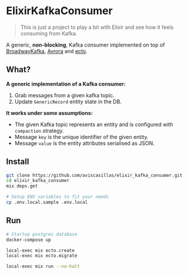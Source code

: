 # ElixirKafkaConsumer

> This is just a project to play a bit with Elixir and see how it feels consuming from Kafka.

A generic, **non-blocking**, Kafka consumer implemented on top of [BroadwayKafka](https://github.com/dashbitco/broadway_kafka), [Avrora](https://github.com/Strech/avrora) and [ecto](https://github.com/elixir-ecto/ecto).

## What?
**A generic implementation of a Kafka consumer:**
1. Grab messages from a given kafka topic.
2. Update `GenericRecord` entity state in the DB.

**It works under some assumptions:**
- The given Kafka topic represents an entity and is configured with `compaction` strategy.
- Message `key` is the unique identifier of the given entity.
- Message `value` is the entity attributes serialised as JSON.


## Install
``` bash
git clone https://github.com/aviscasillas/elixir_kafka_consumer.git
cd elixir_kafka_consumer
mix deps.get

# Setup ENV variables to fit your needs
cp .env.local.sample .env.local
```

## Run
```bash
# Startup postgres database
docker-compose up
```

``` bash
local-exec mix ecto.create
local-exec mix ecto.migrate
```

``` bash
local-exec mix run --no-halt
```

